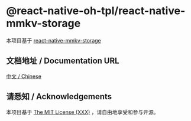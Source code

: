# @react-native-oh-tpl/react-native-mmkv-storage
本项目基于 [react-native-mmkv-storage](https://github.com/ammarahm-ed/react-native-mmkv-storage)

## 文档地址 / Documentation URL 

[中文 / Chinese](https://gitee.com/react-native-oh-library/usage-docs/blob/master/zh-cn/react-native-mmkv-storage.md)


## 请悉知 / Acknowledgements

本项目基于 [The MIT License (XXX)](https://github.com/ammarahm-ed/react-native-mmkv-storage/blob/master/LICENSE) ，请自由地享受和参与开源。